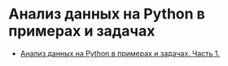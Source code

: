 # Анализ данных на Python в примерах и задачах
- [Анализ данных на Python в примерах и задачах. Часть 1.](https://www.youtube.com/watch?v=enpPFqcIFj8&list=PLlb7e2G7aSpRb95_Wi7lZ-zA6fOjV3_l7)
